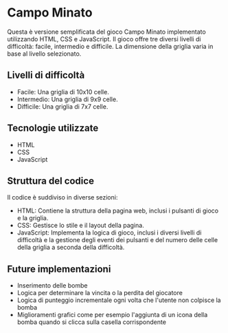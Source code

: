 # Campo Minato

Questa è versione semplificata del gioco Campo Minato implementato utilizzando HTML, CSS e JavaScript. Il gioco offre tre diversi livelli di difficoltà: facile, intermedio e difficile. La dimensione della griglia varia in base al livello selezionato.

## Livelli di difficoltà

- Facile: Una griglia di 10x10 celle.
- Intermedio: Una griglia di 9x9 celle.
- Difficile: Una griglia di 7x7 celle.

## Tecnologie utilizzate

- HTML
- CSS
- JavaScript

## Struttura del codice

Il codice è suddiviso in diverse sezioni:

- HTML: Contiene la struttura della pagina web, inclusi i pulsanti di gioco e la griglia.
- CSS: Gestisce lo stile e il layout della pagina.
- JavaScript: Implementa la logica di gioco, inclusi i diversi livelli di difficoltà e la gestione degli eventi dei pulsanti e del numero delle celle della griglia a seconda della difficoltà.


## Future implementazioni

- Inserimento delle bombe 
- Logica per determinare la vincita o la perdita del giocatore
- Logica di punteggio incrementale ogni volta che l'utente non colpisce la bomba
- Miglioramenti grafici come per esempio l'aggiunta di un icona della bomba quando si clicca sulla casella corrispondente